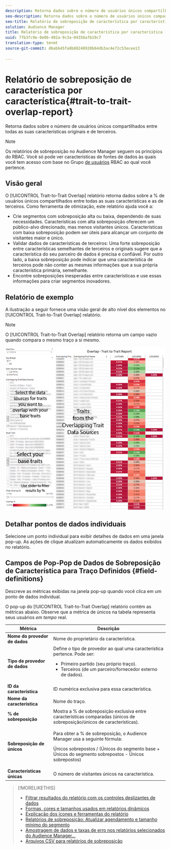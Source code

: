 ```yaml
---
description: Retorna dados sobre o número de usuários únicos compartilhados entre todas as suas características originais e de terceiros.
seo-description: Retorna dados sobre o número de usuários únicos compartilhados entre todas as suas características originais e de terceiros.
seo-title: Relatório de sobreposição de característica por característica
solution: Audience Manager
title: Relatório de sobreposição de característica por característica
uuid: 7fb3fc9e-0e0b-492a-9c3a-04356afb19c7
translation-type: tm+mt
source-git-commit: d6abb45fa8b88248920b64db3ac4e72c53ecee13

---
```



# Relatório de sobreposição de característica por característica{#trait-to-trait-overlap-report}

Retorna dados sobre o número de usuários únicos compartilhados entre todas as suas características originais e de terceiros.

>[!NOTE]
>
>Os relatórios de sobreposição no Audience Manager seguem os princípios do RBAC. Você só pode ver características de fontes de dados às quais você tem acesso com base no Grupo [de usuários](/help/using/features/administration/administration-overview.md) RBAC ao qual você pertence.

<!-- 

c_overlap_reports.xml

 -->

## Visão geral

O [!UICONTROL Trait-to-Trait Overlap] relatório retorna dados sobre a % de usuários únicos compartilhados entre todas as suas características e as de terceiros. Como ferramenta de otimização, este relatório ajuda você a:

* Crie segmentos com sobreposição alta ou baixa, dependendo de suas necessidades. Características com alta sobreposição oferecem um público-alvo direcionado, mas menos visitantes únicos. Características com baixa sobreposição podem ser úteis para alcançar um conjunto de visitantes maior e único.
* Validar dados de características de terceiros: Uma forte sobreposição entre características semelhantes de terceiros e originais sugere que a característica do seu parceiro de dados é precisa e confiável. Por outro lado, a baixa sobreposição pode indicar que uma característica de terceiros pode não conter as mesmas informações que a sua própria característica primária, semelhante.
* Encontre sobreposições inesperadas entre características e use essas informações para criar segmentos inovadores.

## Relatório de exemplo

A ilustração a seguir fornece uma visão geral de alto nível dos elementos no [!UICONTROL Trait-to-Trait Overlap] relatório.

>[!NOTE]
>
>O [!UICONTROL Trait-to-Trait Overlap] relatório retorna um campo vazio quando compara o mesmo traço a si mesmo.

![](assets/trait-to-trait-overlap.png)

## Detalhar pontos de dados individuais

Selecione um ponto individual para exibir detalhes de dados em uma janela pop-up. As ações de clique atualizam automaticamente os dados exibidos no relatório.

## Campos de Pop-Pop de Dados de Sobreposição de Característica para Traço Definidos {#field-definitions}

Descreve as métricas exibidas na janela pop-up quando você clica em um ponto de dados individual.

<!-- 

r_t2t_data_pop.xml

 -->

O pop-up do [!UICONTROL Trait-to-Trait Overlap] relatório contém as métricas abaixo. Observe que a métrica de únicos na tabela representa seus usuários *em tempo* real.

<table id="table_A2A0CFC47C1A404994B82E6630E711A2"> 
 <thead> 
  <tr> 
   <th colname="col1" class="entry"> Métrica </th> 
   <th colname="col2" class="entry"> Descrição </th> 
  </tr>
 </thead>
 <tbody> 
  <tr> 
   <td colname="col1"><b><span class="wintitle"> Nome do provedor de dados</span></b> </td> 
   <td colname="col2"> Nome do proprietário da característica. </td> 
  </tr> 
  <tr> 
   <td colname="col1"><b><span class="wintitle"> Tipo de provedor de dados</span></b> </td> 
   <td colname="col2">Define o tipo de provedor ao qual uma característica pertence. Pode ser: 
    <ul id="ul_0477C04A33FD4F5D998B98984E6554D3"> 
     <li id="li_50FCA48EDB5843AB8FB6C34ED2C0067D">Primeiro partido (seu próprio traço). </li> 
     <li id="li_4F6148EDAEFE43FA8D505944E9FE3855">Terceiros (de um parceiro/fornecedor externo de dados). </li> 
    </ul> </td> 
  </tr> 
  <tr> 
   <td colname="col1"><b><span class="wintitle"> ID da característica</span></b> </td> 
   <td colname="col2"> ID numérica exclusiva para essa característica. </td> 
  </tr> 
  <tr> 
   <td colname="col1"><b><span class="wintitle"> Nome da característica</span></b> </td> 
   <td colname="col2"> Nome do traço. </td> 
  </tr> 
  <tr> 
   <td colname="col1"><b><span class="wintitle"> % de sobreposição</span></b> </td> 
   <td colname="col2"> Mostra a % de sobreposição exclusiva entre características comparadas (únicos de sobreposição/únicos de características). </td> 
  </tr> 
  <tr> 
   <td colname="col1"><b><span class="wintitle"> Sobreposição de únicos</span></b> </td> 
   <td colname="col2"> <p>Para obter a % de sobreposição, o Audience Manager usa a seguinte fórmula:</p> <p>Únicos sobrepostos / (Únicos do segmento base + Únicos do segmento sobrepostos - Únicos sobrepostos)</p> </td> 
  </tr> 
  <tr> 
   <td colname="col1"><b><span class="wintitle"> Características únicas</span></b> </td> 
   <td colname="col2"> O número de visitantes únicos na característica. </td> 
  </tr> 
 </tbody> 
</table>

>[!MORELIKETHIS]
>
>* [Filtrar resultados do relatório com os controles deslizantes de dados](../../reporting/dynamic-reports/data-sliders.md)
>* [Formas, cores e tamanhos usados em relatórios dinâmicos](../../reporting/dynamic-reports/interactive-report-technology.md#shapes-colors-sizes)
>* [Explicação dos ícones e ferramentas do relatório](../../reporting/dynamic-reports/interactive-report-technology.md#icons-tools-explained)
>* [Relatórios de sobreposição: Atualizar agendamento e tamanho mínimo do segmento](../../reporting/dynamic-reports/overlap-minimum-segment-size.md)
>* [Amostragem de dados e taxas de erro nos relatórios selecionados do Audience Manager...](../../reporting/report-sampling.md)
>* [Arquivos CSV para relatórios de sobreposição](../../reporting/dynamic-reports/overlap-csv-files.md)